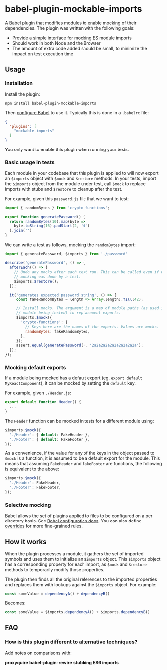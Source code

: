 # babel-plugin-mockable-imports

A Babel plugin that modifies modules to enable mocking of their dependencies. The plugin was written with the following goals:

- Provide a simple interface for mocking ES module imports
- Should work in both Node and the Browser
- The amount of extra code added should be small, to minimize the impact on
  test execution time

## Usage

### Installation

Install the plugin:

```
npm install babel-plugin-mockable-imports
```

Then [configure Babel](https://babeljs.io/docs/en/config-files) to use it.
Typically this is done in a `.babelrc` file:

```json
{
  "plugins": [
    "mockable-imports"
  ]
}
```

You only want to enable this plugin when running your tests.

<!-- TODO: Note how to enable this plugin in tests only. !-->

### Basic usage in tests

Each module in your codebase that this plugin is applied to will now export an
`$imports` object with `$mock` and `$restore` methods. In your tests, import
the `$imports` object from the module under test, call `$mock` to replace
imports with stubs and `$restore` to cleanup after the test.

For example, given this `password.js` file that we want to test:

```js
import { randomBytes } from 'crypto-functions';

export function generatePassword() {
  return randomBytes(10).map(byte =>
    byte.toString(16).padStart(2, '0')
  ).join('')
}
```

We can write a test as follows, mocking the `randomBytes` import:

```js
import { generatePassword, $imports } from './password'

describe('generatePassword', () => {
  afterEach(() => {
    // Undo any mocks after each test run. This can be called even if no
    // mocking was done by a test.
    $imports.$restore();
  });

  it('generates expected password string', () => {
     const fakeRandomBytes = length => Array(length).fill(42);

     // Install mocks. The argument is a map of module paths (as used in the
     // module being tested) to replacement exports.
     $imports.$mock({
       'crypto-functions': {
         // Keys here are the names of the exports. Values are mocks.
         randomBytes: fakeRandomBytes,
       },
     });
     assert.equal(generatePassword(), '2a2a2a2a2a2a2a2a2a2a');
  });
});
```

### Mocking default exports

If a module being mocked has a default export (eg. `export default MyReactComponent`),
it can be mocked by setting the `default` key.

For example, given `./Header.js`:

```js
export default function Header() {
  ...
}
```

The `Header` function can be mocked in tests for a different module using:

```js
$imports.$mock({
  './Header': { default: FakeHeader },
  './Footer': { default: FakeFooter },
});
```

As a convenience, if the value for any of the keys in the object passed to
`$mock` is a function, it is assumed to be a default export for the module.
This means that assuming `FakeHeader` and `FakeFooter` are functions,
the following is equivalent to the above:

```js
$imports.$mock({
  './Header': FakeHeader,
  './Footer': FakeFooter,
});
```

### Selective mocking

Babel allows the set of plugins applied to files to be configured on a per directory basis. See [Babel configuration docs](https://babeljs.io/docs/en/options#overrides). You can also define [overrides](https://babeljs.io/docs/en/options#overrides) for more fine-grained rules.

## How it works

When the plugin processes a module, it gathers the set of imported symbols and uses them to initialize an `$imports` object. This `$imports` object has a corresponding property for each import, as `$mock` and `$restore` methods to temporarily modify those properties.


The plugin then finds all the original references to the imported properties and replaces them with lookups against the `$imports` object. For example:

```js
const someValue = dependencyA() + dependencyB()
```

Becomes:

```js
const someValue = $imports.dependencyA() + $imports.dependencyB()
```


## FAQ

### How is this plugin different to alternative techniques?

Add notes on comparisons with:

**proxyquire**
**babel-plugin-rewire**
**stubbing ES6 imports**
